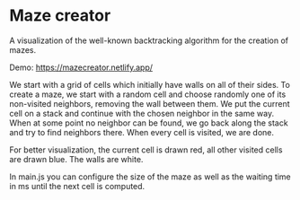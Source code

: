 # Maze creator

A visualization of the well-known backtracking algorithm for the creation of mazes.

Demo: https://mazecreator.netlify.app/

We start with a grid of cells which initially have walls on all of their sides. To create a maze, we start with a random cell and choose randomly one of its non-visited neighbors, removing the wall between them. We put the current cell on a stack and continue with the chosen neighbor in the same way. When at some point no neighbor can be found, we go back along the stack and try to find neighbors there. When every cell is visited, we are done.

For better visualization, the current cell is drawn red, all other visited cells are drawn blue. The walls are white.

In main.js you can configure the size of the maze as well as the waiting time in ms until the next cell is computed.
